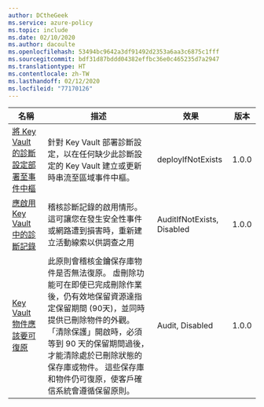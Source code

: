 ```yaml
---
author: DCtheGeek
ms.service: azure-policy
ms.topic: include
ms.date: 02/10/2020
ms.author: dacoulte
ms.openlocfilehash: 53494bc9642a3df91492d2353a6aa3c6875c1fff
ms.sourcegitcommit: bdf31d87bddd04382effbc36e0c465235d7a2947
ms.translationtype: HT
ms.contentlocale: zh-TW
ms.lasthandoff: 02/12/2020
ms.locfileid: "77170126"
---
```

|名稱 |描述 |效果 |版本 |
|---|---|---|---|
|[將 Key Vault 的診斷設定部署至事件中樞](https://github.com/Azure/azure-policy/blob/masterbuilt-in-policies/policyDefinitions/Key%20Vault/KeyVault_DiagnosticLog_Deploy.json) |針對 Key Vault 部署診斷設定，以在任何缺少此診斷設定的 Key Vault 建立或更新時串流至區域事件中樞。 |deployIfNotExists |1.0.0 |
|[應啟用 Key Vault 中的診斷記錄](https://github.com/Azure/azure-policy/blob/masterbuilt-in-policies/policyDefinitions/Key%20Vault/KeyVault_AuditDiagnosticLog_Audit.json) |稽核診斷記錄的啟用情形。 這可讓您在發生安全性事件或網路遭到損害時，重新建立活動線索以供調查之用 |AuditIfNotExists, Disabled |1.0.0 |
|[Key Vault 物件應該要可復原](https://github.com/Azure/azure-policy/blob/masterbuilt-in-policies/policyDefinitions/Key%20Vault/KeyVault_Recoverable_Audit.json) |此原則會稽核金鑰保存庫物件是否無法復原。 虛刪除功能可在即使已完成刪除作業後，仍有效地保留資源達指定保留期間 (90天)，並同時提供已刪除物件的外觀。 「清除保護」開啟時，必須等到 90 天的保留期間過後，才能清除處於已刪除狀態的保存庫或物件。 這些保存庫和物件仍可復原，使客戶確信系統會遵循保留原則。 |Audit, Disabled |1.0.0 |
